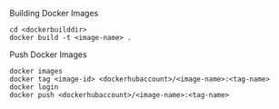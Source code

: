 
Building Docker Images

```
cd <dockerbuilddir>
docker build -t <image-name> .
```

Push Docker Images
```
docker images
docker tag <image-id> <dockerhubaccount>/<image-name>:<tag-name>
docker login
docker push <dockerhubaccount>/<image-name>:<tag-name>
```



